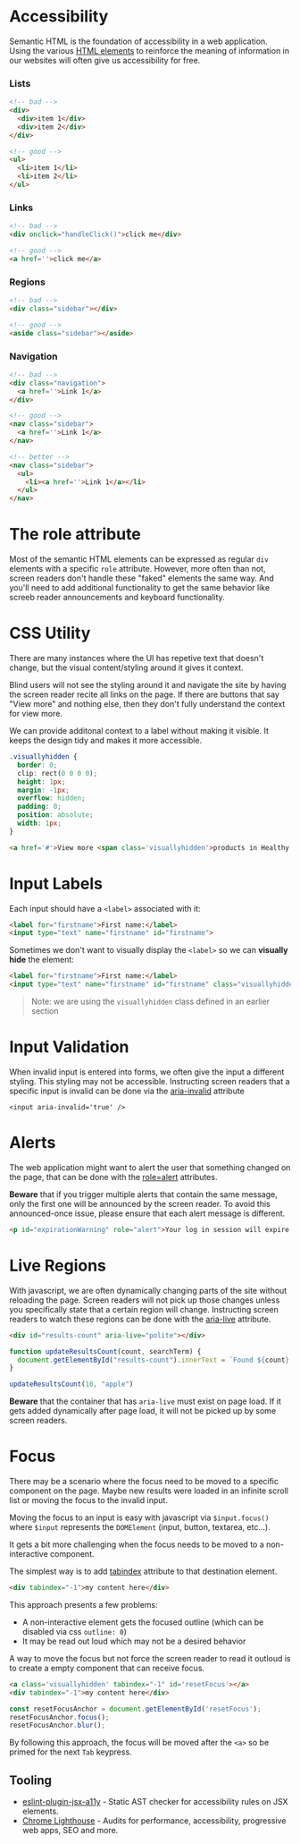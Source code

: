 # Accessibility


Semantic HTML is the foundation of accessibility in a web application. Using the various [HTML elements](https://developer.mozilla.org/en-US/docs/Web/HTML/Element) to reinforce the meaning of information in our websites will often give us accessibility for free.


### Lists
```html
<!-- bad -->
<div>
  <div>item 1</div>
  <div>item 2</div>
</div>

<!-- good -->
<ul>
  <li>item 1</li>
  <li>item 2</li>
</ul>
```

### Links
```html
<!-- bad -->
<div onclick="handleClick()">click me</div>

<!-- good -->
<a href=''>click me</a>
```

### Regions
```html
<!-- bad -->
<div class="sidebar"></div>

<!-- good -->
<aside class="sidebar"></aside>
```

### Navigation
```html
<!-- bad -->
<div class="navigation">
  <a href=''>Link 1</a>
</div>

<!-- good -->
<nav class="sidebar">
  <a href=''>Link 1</a>
</nav>

<!-- better -->
<nav class="sidebar">
  <ul>
    <li><a href=''>Link 1</a></li>
  </ul>
</nav>
```

# The role attribute
Most of the semantic HTML elements can be expressed as regular `div` elements with a specific `role` attribute.
However, more often than not, screen readers don't handle these "faked" elements the same way.
And you'll need to add additional functionality to get the same behavior like screeb reader announcements and keyboard functionality.



# CSS Utility
There are many instances where the UI has repetive text that doesn't change, but the visual content/styling around it gives it context.

Blind users will not see the styling around it and navigate the site by having the screen reader recite all links on the page.
If there are buttons that say "View more" and nothing else, then they don't fully understand the context for view more.

We can provide additonal context to a label without making it visible. It keeps the design tidy and makes it more accessible.

```css
.visuallyhidden {
  border: 0;
  clip: rect(0 0 0 0);
  height: 1px;
  margin: -1px;
  overflow: hidden;
  padding: 0;
  position: absolute;
  width: 1px;
}
```

```html
<a href='#'>View more <span class='visuallyhidden'>products in Healthy Snacks</span></a>
```

# Input Labels
Each input should have a `<label>` associated with it:
```html
<label for="firstname">First name:</label>
<input type="text" name="firstname" id="firstname">
```

Sometimes we don't want to visually display the `<label>` so we can **visually hide** the element:

```html
<label for="firstname">First name:</label>
<input type="text" name="firstname" id="firstname" class="visuallyhidden">
```

> Note: we are using the `visuallyhidden` class defined in an earlier section


# Input Validation

When invalid input is entered into forms, we often give the input a different styling. This styling may not be accessible.
Instructing screen readers that a specific input is invalid can be done via the [aria-invalid](https://developer.mozilla.org/en-US/docs/Web/Accessibility/ARIA/ARIA_Techniques/Using_the_aria-invalid_attribute) attribute

`<input aria-invalid='true' />`

# Alerts 

The web application might want to alert the user that something changed on the page, that can be done with the [role=alert](https://developer.mozilla.org/en-US/docs/Web/Accessibility/ARIA/ARIA_Techniques/Using_the_alert_role) attributes.

**Beware** that if you trigger multiple alerts that contain the same message, only the first one will be announced by the screen reader.
To avoid this announced-once issue, please ensure that each alert message is different.

```html
<p id="expirationWarning" role="alert">Your log in session will expire in 2 minutes</p>
```

# Live Regions

With javascript, we are often dynamically changing parts of the site without reloading the page.
Screen readers will not pick up those changes unless you specifically state that a certain region will change.
Instructing screen readers to watch these regions can be done with the [aria-live](https://developer.mozilla.org/en-US/docs/Web/Accessibility/ARIA/ARIA_Live_Regions) attribute.

```html
<div id="results-count" aria-live="polite"></div>
```

```js
function updateResultsCount(count, searchTerm) {
  document.getElementById("results-count").innerText = `Found ${count} results for search term: ${searchTerm}`
}

updateResultsCount(10, "apple")
```

**Beware** that the container that has `aria-live` must exist on page load. If it gets added dynamically after page load, it will not be picked up by some screen readers.


# Focus

There may be a scenario where the focus need to be moved to a specific component on the page.
Maybe new results were loaded in an infinite scroll list or moving the focus to the invalid input.

Moving the focus to an input is easy with javascript via `$input.focus()` where `$input` represents the `DOMElement` (input, button, textarea, etc...).

It gets a bit more challenging when the focus needs to be moved to a non-interactive component.

The simplest way is to add [tabindex](https://developer.mozilla.org/en-US/docs/Web/HTML/Global_attributes/tabindex) attribute to that destination element.
```html
<div tabindex="-1">my content here</div>
```
This approach presents a few problems:
- A non-interactive element gets the focused outline (which can be disabled via css `outline: 0`)
- It may be read out loud which may not be a desired behavior 
  
A way to move the focus but not force the screen reader to read it outloud is to create a empty component that can receive focus.
```html
<a class='visuallyhidden' tabindex="-1" id='resetFocus'></a>
<div tabindex="-1">my content here</div>
```
```js
const resetFocusAnchor = document.getElementById('resetFocus');
resetFocusAnchor.focus();
resetFocusAnchor.blur();
```

By following this approach, the focus will be moved after the `<a>` so be primed for the next `Tab` keypress. 



## Tooling
- [eslint-plugin-jsx-a11y](https://github.com/jsx-eslint/eslint-plugin-jsx-a11y) - Static AST checker for accessibility rules on JSX elements.
- [Chrome Lighthouse](https://developers.google.com/web/tools/lighthouse) - Audits for performance, accessibility, progressive web apps, SEO and more.